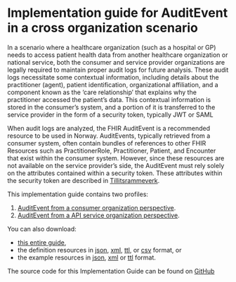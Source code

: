 # Implementation guide for AuditEvent in a cross organization scenario

In a scenario where a healthcare organization (such as a hospital or GP) needs to access patient health data from another healthcare organization or national service, both the consumer and service provider organizations are legally required to maintain proper audit logs for future analysis. These audit logs necessitate some contextual information, including details about the practitioner (agent), patient identification, organizational affiliation, and a component known as the ‘care relationship’ that explains why the practitioner accessed the patient’s data. This contextual information is stored in the consumer’s system, and a portion of it is transferred to the service provider in the form of a security token, typically JWT or SAML

When audit logs are analyzed, the FHIR AuditEvent is a recommended resource to be used in Norway. AuditEvents, typically retrieved from a consumer system, often contain bundles of references to other FHIR Resources such as PractitionerRole, Practitioner, Patient, and Encounter that exist within the consumer system. However, since these resources are not available on the service provider’s side, the AuditEvent must rely solely on the attributes contained within a security token. These attributes within the security token are described in [Tillitsrammeverk](https://github.com/NorskHelsenett/Tillitsrammeverk/blob/main/specs/informasjons_og_datamodell.md#42-datamodell). 

This implementation guide contains two profiles:
1. [AuditEvent from a consumer organization perspective](StructureDefinition-AuditEventNorwayTokenProfileConsumer.html). 
2. [AuditEvent from a API service organization perspective](StructureDefinition-AuditEventNorwayTokenProfile.html).


You can also download:

* [this entire guide](full-ig.zip),
* the definition resources in [json](definitions.json.zip), [xml](definitions.xml.zip), [ttl](definitions.ttl.zip), or [csv](csvs.zip) format, or
* the example resources in [json](examples.json.zip), [xml](examples.xml.zip) or [ttl](examples.ttl.zip) format.

The source code for this Implementation Guide can be found on [GitHub](https://github.com/HL7Norway/AuditEvent)

